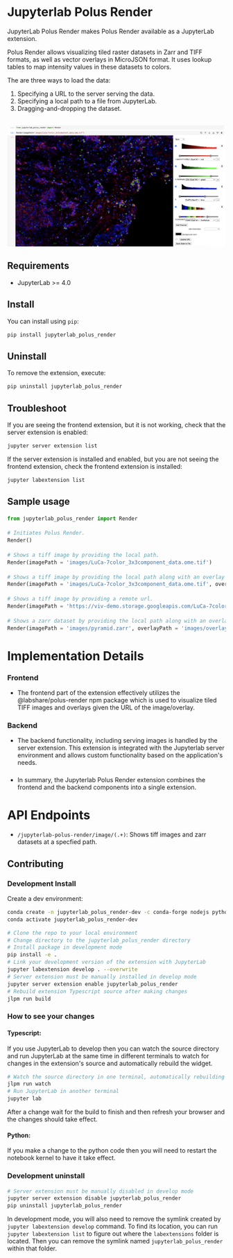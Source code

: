 # Jupyterlab Polus Render

JupyterLab Polus Render makes Polus Render available as a JupyterLab extension. 

Polus Render allows visualizing tiled raster datasets in Zarr and TIFF formats, as well as vector overlays in MicroJSON format. It uses lookup tables to map intensity values in these datasets to colors.

The are three ways to load the data:
1. Specifying a URL to the server serving the data.
2. Specifying a local path to a file from JupyterLab.
3. Dragging-and-dropping the dataset.
</br>

<img src="images/image.png"/>

## Requirements

* JupyterLab >= 4.0

## Install

You can install using `pip`:

```bash
pip install jupyterlab_polus_render
```

## Uninstall

To remove the extension, execute:

```bash
pip uninstall jupyterlab_polus_render
```

## Troubleshoot

If you are seeing the frontend extension, but it is not working, check
that the server extension is enabled:

```bash
jupyter server extension list
```

If the server extension is installed and enabled, but you are not seeing
the frontend extension, check the frontend extension is installed:

```bash
jupyter labextension list
```

## Sample usage
```Python
from jupyterlab_polus_render import Render

# Initiates Polus Render.
Render()

# Shows a tiff image by providing the local path. 
Render(imagePath = 'images/LuCa-7color_3x3component_data.ome.tif')

# Shows a tiff image by providing the local path along with an overlay used for the image. 
Render(imagePath = 'images/LuCa-7color_3x3component_data.ome.tif', overlayPath = 'images/overlay_render2.json')

# Shows a tiff image by providing a remote url. 
Render(imagePath = 'https://viv-demo.storage.googleapis.com/LuCa-7color_3x3component_data.ome.tif')

# Shows a zarr dataset by providing the local path along with an overlay used for the dataset. 
Render(imagePath = 'images/pyramid.zarr', overlayPath = 'images/overlay_render2.json')
```

# Implementation Details

### Frontend
- The frontend part of the extension effectively utilizes the @labshare/polus-render npm package which is used to visualize tiled TIFF images and overlays given the URL of the image/overlay. 

### Backend 
- The backend functionality, including serving images is handled by the server extension. This extension is integrated with the Jupyterlab server environment and allows custom functionality based on the application's needs.  

###
- In summary, the Jupyterlab Polus Render extension combines the frontend and the backend components into a single extension.


# API Endpoints

- `/jupyterlab-polus-render/image/(.+)`: Shows tiff images and zarr datasets at a specfied path.


## Contributing
### Development Install

Create a dev environment:
```bash
conda create -n jupyterlab_polus_render-dev -c conda-forge nodejs python jupyterlab=4.0.11 ipywidgets
conda activate jupyterlab_polus_render-dev
```

```bash
# Clone the repo to your local environment
# Change directory to the jupyterlab_polus_render directory
# Install package in development mode
pip install -e .
# Link your development version of the extension with JupyterLab
jupyter labextension develop . --overwrite
# Server extension must be manually installed in develop mode
jupyter server extension enable jupyterlab_polus_render
# Rebuild extension Typescript source after making changes
jlpm run build
```

### How to see your changes
#### Typescript:
If you use JupyterLab to develop then you can watch the source directory and run JupyterLab at the same time in different
terminals to watch for changes in the extension's source and automatically rebuild the widget.

```bash
# Watch the source directory in one terminal, automatically rebuilding when needed
jlpm run watch
# Run JupyterLab in another terminal
jupyter lab
```

After a change wait for the build to finish and then refresh your browser and the changes should take effect.

#### Python:
If you make a change to the python code then you will need to restart the notebook kernel to have it take effect.


### Development uninstall

```bash
# Server extension must be manually disabled in develop mode
jupyter server extension disable jupyterlab_polus_render
pip uninstall jupyterlab_polus_render
```

In development mode, you will also need to remove the symlink created by `jupyter labextension develop`
command. To find its location, you can run `jupyter labextension list` to figure out where the `labextensions`
folder is located. Then you can remove the symlink named `jupyterlab_polus_render` within that folder.
